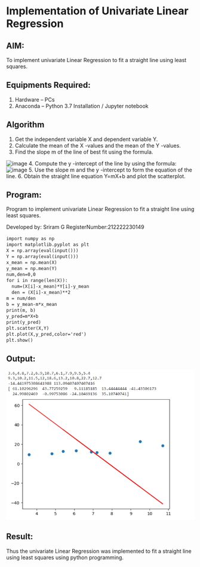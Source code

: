 # Implementation of Univariate Linear Regression
## AIM:
To implement univariate Linear Regression to fit a straight line using least squares.

## Equipments Required:
1. Hardware – PCs
2. Anaconda – Python 3.7 Installation / Jupyter notebook

## Algorithm
1. Get the independent variable X and dependent variable Y.
2. Calculate the mean of the X -values and the mean of the Y -values.
3. Find the slope m of the line of best fit using the formula. 
<img width="231" alt="image" src="https://user-images.githubusercontent.com/93026020/192078527-b3b5ee3e-992f-46c4-865b-3b7ce4ac54ad.png">
4. Compute the y -intercept of the line by using the formula:
<img width="148" alt="image" src="https://user-images.githubusercontent.com/93026020/192078545-79d70b90-7e9d-4b85-9f8b-9d7548a4c5a4.png">
5. Use the slope m and the y -intercept to form the equation of the line.
6. Obtain the straight line equation Y=mX+b and plot the scatterplot.

## Program:

Program to implement univariate Linear Regression to fit a straight line using least squares.

Developed by: Sriram G
RegisterNumber:212222230149

```
import numpy as np
import matplotlib.pyplot as plt
X = np.array(eval(input()))
Y = np.array(eval(input()))
x_mean = np.mean(X)
y_mean = np.mean(Y)
num,den=0,0
for i in range(len(X)):
  num=(X[i]-x_mean)*Y[i]-y_mean
  den = (X[i]-x_mean)**2
m = num/den
b = y_mean-m*x_mean
print(m, b)
y_pred=m*X+b
print(y_pred)
plt.scatter(X,Y)
plt.plot(X,y_pred,color='red')
plt.show()
```
## Output:
![model](0.png)

## Result:
Thus the univariate Linear Regression was implemented to fit a straight line using least squares using python programming.

